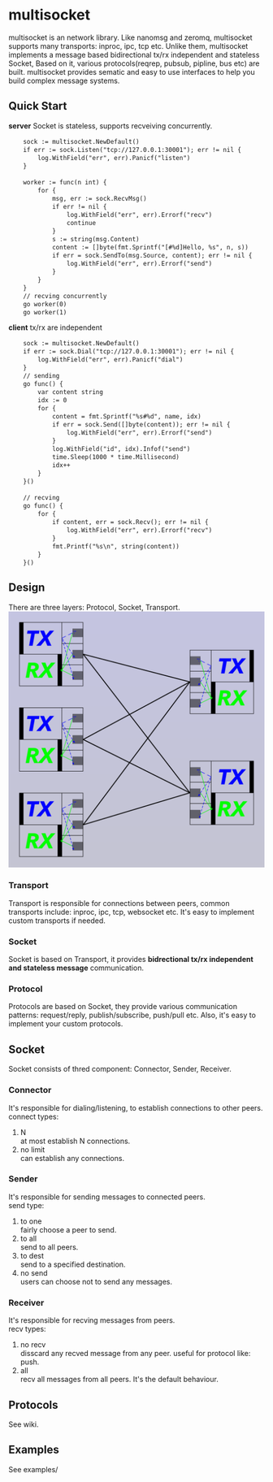 # multisocket
multisocket is an network library. Like nanomsg and zeromq, multisocket supports many transports: inproc, ipc, tcp etc. 
Unlike them, multisocket implements a message based bidirectional tx/rx independent and stateless Socket, Based on it, various protocols(reqrep, pubsub, pipline, bus etc) are built. multisocket provides sematic and easy to use interfaces to help you build complex message systems.

## Quick Start
**server**
Socket is stateless, supports recveiving concurrently.
```golang
    sock := multisocket.NewDefault()
    if err := sock.Listen("tcp://127.0.0.1:30001"); err != nil {
        log.WithField("err", err).Panicf("listen")
    }
    
    worker := func(n int) {
        for {
            msg, err := sock.RecvMsg()
            if err != nil {
                log.WithField("err", err).Errorf("recv")
                continue
            }
            s := string(msg.Content)
            content := []byte(fmt.Sprintf("[#%d]Hello, %s", n, s))
            if err = sock.SendTo(msg.Source, content); err != nil {
                log.WithField("err", err).Errorf("send")
            }
        }
    }
    // recving concurrently
    go worker(0)
    go worker(1)
```

**client**
tx/rx are independent
```golang
    sock := multisocket.NewDefault()
    if err := sock.Dial("tcp://127.0.0.1:30001"); err != nil {
        log.WithField("err", err).Panicf("dial")
    }
    // sending
    go func() {
        var content string
        idx := 0
        for {
            content = fmt.Sprintf("%s#%d", name, idx)
            if err = sock.Send([]byte(content)); err != nil {
                log.WithField("err", err).Errorf("send")
            }
            log.WithField("id", idx).Infof("send")
            time.Sleep(1000 * time.Millisecond)
            idx++
        }
    }()

    // recving
    go func() {
        for {
            if content, err = sock.Recv(); err != nil { 
                log.WithField("err", err).Errorf("recv")
            }
            fmt.Printf("%s\n", string(content))
        }
    }()
```

## Design
There are three layers: Protocol, Socket, Transport.
![multisocket](files/multisocket.png)

### Transport
Transport is responsible for connections between peers, common transports include: inproc, ipc, tcp, websocket etc. It's easy to implement custom transports if needed.

### Socket
Socket is based on Transport, it provides **bidrectional tx/rx independent and stateless message** communication.

### Protocol
Protocols are based on Socket, they provide various communication patterns: request/reply, publish/subscribe, push/pull etc. Also, it's easy to implement your custom protocols.

## Socket
Socket consists of thred component: Connector, Sender, Receiver.

### Connector
It's responsible for dialing/listening, to establish connections to other peers.  
connect types: 
1. N  
at most establish N connections.
2. no limit  
can establish any connections.

### Sender
It's responsible for sending messages to connected peers.  
send type:
1. to one  
fairly choose a peer to send.
2. to all  
send to all peers.
3. to dest  
send to a specified destination.
4. no send  
users can choose not to send any messages.

### Receiver
It's responsible for recving messages from peers.  
recv types:
1. no recv   
disscard any recved message from any peer. useful for protocol like: push.
2. all  
recv all messages from all peers. It's the default behaviour.

## Protocols
See wiki.

## Examples
See examples/